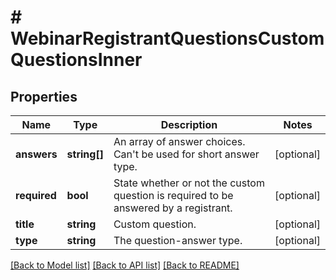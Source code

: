 # # WebinarRegistrantQuestionsCustomQuestionsInner

## Properties

Name | Type | Description | Notes
------------ | ------------- | ------------- | -------------
**answers** | **string[]** | An array of answer choices. Can&#39;t be used for short answer type. | [optional]
**required** | **bool** | State whether or not the custom question is required to be answered by a registrant. | [optional]
**title** | **string** | Custom question. | [optional]
**type** | **string** | The question-answer type. | [optional]

[[Back to Model list]](../../README.md#models) [[Back to API list]](../../README.md#endpoints) [[Back to README]](../../README.md)
